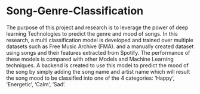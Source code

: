 # Song-Genre-Classification

The purpose of this project and research is to leverage the power of deep learning Technologies to predict the genre and mood of songs. In this research, a multi classification model is developed and trained over multiple datasets such as Free Music Archive (FMA). and a manually created dataset using songs and their features extracted from Spotify. The performance of these models is compared with other Models and Machine Learning techniques. A backend is created to use this model to predict the mood of the song by simply adding the song name and artist name which will result the song mood to be classified into one of the 4 categories: ‘Happy’, ‘Energetic’, ‘Calm’, ‘Sad’. 
